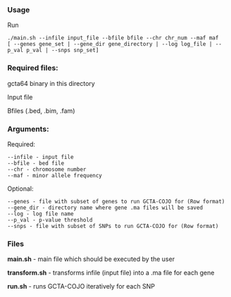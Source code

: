 ### Usage

Run 

`./main.sh --infile input_file --bfile bfile --chr chr_num --maf maf  
[ --genes gene_set | --gene_dir gene_directory | --log log_file | --p_val p_val | --snps snp_set]`

### Required files:
gcta64 binary in this directory

Input file

Bfiles (.bed, .bim, .fam)


### Arguments:

  Required:
  
    --infile - input file
    --bfile - bed file
    --chr - chromosome number
    --maf - minor allele frequency
    
  Optional:

    
    --genes - file with subset of genes to run GCTA-COJO for (Row format)
    --gene_dir - directory name where gene .ma files will be saved
    --log - log file name
    --p_val - p-value threshold
    --snps - file with subset of SNPs to run GCTA-COJO for (Row format)

### Files

  **main.sh** - main file which should be executed by the user
  
  **transform.sh** - transforms infile (input file) into a .ma file for each gene
  
  **run.sh** - runs GCTA-COJO iteratively for each SNP


